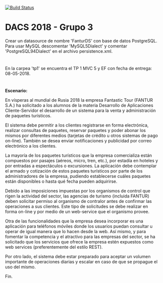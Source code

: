 [![Build Status](https://api.travis-ci.org/maxisanchez227/cliente-servidor.svg?branch=master)](https://travis-ci.org/maxisanchez227/cliente-servidor)

# DACS 2018 - Grupo 3
Crear un datasource de nombre 'FanturDS' con base de datos PostgreSQL. 
Para usar MySQL descomentar 'MySQL5Dialect' y comentar 'PostgreSQL94Dialect' en el archivo persistence.xml.

#

En la carpea 'tp1' se encuentra el TP 1 MVC 5 y EF con fecha de entrega: 08-05-2018.

#
<b>Escenario:</b>

En vísperas al mundial de Rusia 2018 la empresa Fantastic Tour (FANTUR S.A.) ha solicitado a los alumnos de la materia Desarrollo de Aplicaciones Cliente-Servidor el desarrollo de un sistema para la venta y administración de paquetes turísticos.

El sistema debe permitir a los clientes registrarse en forma electrónica, realizar consultas de paquetes, reservar paquetes y poder abonar los mismos por diferentes medios (tarjetas de crédito u otros sistemas de pago on-line). También se desea enviar notificaciones y publicidad por correo electrónico a los clientes.

La mayoría de los paquetes turísticos que la empresa comercializa están compuestos por pasajes (aéreos, micro, tren, etc.), por estadía en hoteles y por entradas a espectáculos o excursiones. La aplicación debe contemplar el armado y cotización de estos paquetes turísticos por parte de los administradores de la empresa, pudiendo establecerse cuáles paquetes están disponibles o hasta qué fecha pueden adquirirse.

Debido a las imposiciones impuestas por los organismos de control que rigen la actividad del sector, las agencias de turismo (incluida FANTUR) deben solicitar permiso al organismo de contralor antes de confirmar las operaciones a sus clientes. Este tipo de solicitudes se debe realizar en forma on-line y por medio de un web-service que el organismo provee.

Otra de las funcionalidades que la empresa desea incorporar es una aplicación para teléfonos móviles donde los usuarios puedan consultar u operar de igual manera que lo hacen desde la web. Así mismo, y para fomentar la competencia y el atractivo para las empresas del sector, se ha solicitado que los servicios que ofrece la empresa estén expuestos como web services (preferentemente del estilo REST).

Por otro lado, el sistema debe estar preparado para aceptar un volumen importante de operaciones diarias y escalar en caso de que se propague el uso del mismo.

Fin. 
